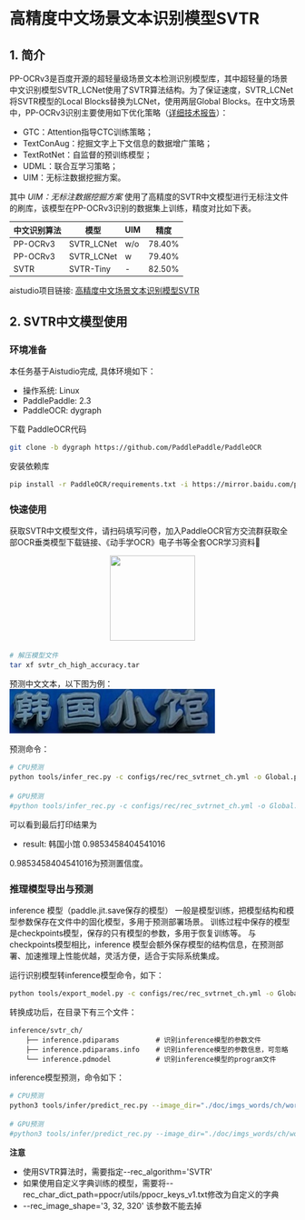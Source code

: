 # 高精度中文场景文本识别模型SVTR

## 1. 简介

PP-OCRv3是百度开源的超轻量级场景文本检测识别模型库，其中超轻量的场景中文识别模型SVTR_LCNet使用了SVTR算法结构。为了保证速度，SVTR_LCNet将SVTR模型的Local Blocks替换为LCNet，使用两层Global Blocks。在中文场景中，PP-OCRv3识别主要使用如下优化策略（[详细技术报告](../doc/doc_ch/PP-OCRv3_introduction.md)）：
- GTC：Attention指导CTC训练策略；
- TextConAug：挖掘文字上下文信息的数据增广策略；
- TextRotNet：自监督的预训练模型；
- UDML：联合互学习策略；
- UIM：无标注数据挖掘方案。

其中 *UIM：无标注数据挖掘方案* 使用了高精度的SVTR中文模型进行无标注文件的刷库，该模型在PP-OCRv3识别的数据集上训练，精度对比如下表。

|中文识别算法|模型|UIM|精度|
| --- | --- | --- |--- |
|PP-OCRv3|SVTR_LCNet| w/o |78.40%|
|PP-OCRv3|SVTR_LCNet| w |79.40%|
|SVTR|SVTR-Tiny|-|82.50%|

aistudio项目链接: [高精度中文场景文本识别模型SVTR](https://aistudio.baidu.com/aistudio/projectdetail/4263032)

## 2. SVTR中文模型使用

### 环境准备


本任务基于Aistudio完成, 具体环境如下：

- 操作系统: Linux
- PaddlePaddle: 2.3
- PaddleOCR: dygraph

下载 PaddleOCR代码

```bash
git clone -b dygraph https://github.com/PaddlePaddle/PaddleOCR
```

安装依赖库

```bash
pip install -r PaddleOCR/requirements.txt -i https://mirror.baidu.com/pypi/simple
```

### 快速使用

获取SVTR中文模型文件，请扫码填写问卷，加入PaddleOCR官方交流群获取全部OCR垂类模型下载链接、《动手学OCR》电子书等全套OCR学习资料🎁
<div align="center">
<img src="https://ai-studio-static-online.cdn.bcebos.com/dd721099bd50478f9d5fb13d8dd00fad69c22d6848244fd3a1d3980d7fefc63e"  width = "150" height = "150" />
</div>

```bash
# 解压模型文件
tar xf svtr_ch_high_accuracy.tar
```

预测中文文本，以下图为例：
![](../doc/imgs_words/ch/word_1.jpg)

预测命令：

```bash
# CPU预测
python tools/infer_rec.py -c configs/rec/rec_svtrnet_ch.yml -o Global.pretrained_model=./svtr_ch_high_accuracy/best_accuracy Global.infer_img=./doc/imgs_words/ch/word_1.jpg Global.use_gpu=False

# GPU预测
#python tools/infer_rec.py -c configs/rec/rec_svtrnet_ch.yml -o Global.pretrained_model=./svtr_ch_high_accuracy/best_accuracy Global.infer_img=./doc/imgs_words/ch/word_1.jpg Global.use_gpu=True
```

可以看到最后打印结果为
- result: 韩国小馆    0.9853458404541016

0.9853458404541016为预测置信度。

### 推理模型导出与预测

inference 模型（paddle.jit.save保存的模型） 一般是模型训练，把模型结构和模型参数保存在文件中的固化模型，多用于预测部署场景。 训练过程中保存的模型是checkpoints模型，保存的只有模型的参数，多用于恢复训练等。 与checkpoints模型相比，inference 模型会额外保存模型的结构信息，在预测部署、加速推理上性能优越，灵活方便，适合于实际系统集成。

运行识别模型转inference模型命令，如下：

```bash
python tools/export_model.py -c configs/rec/rec_svtrnet_ch.yml -o Global.pretrained_model=./svtr_ch_high_accuracy/best_accuracy Global.save_inference_dir=./inference/svtr_ch
```

转换成功后，在目录下有三个文件：
```shell
inference/svtr_ch/
    ├── inference.pdiparams         # 识别inference模型的参数文件
    ├── inference.pdiparams.info    # 识别inference模型的参数信息，可忽略
    └── inference.pdmodel           # 识别inference模型的program文件
```

inference模型预测，命令如下：

```bash
# CPU预测
python3 tools/infer/predict_rec.py --image_dir="./doc/imgs_words/ch/word_1.jpg" --rec_algorithm='SVTR' --rec_model_dir=./inference/svtr_ch/ --rec_image_shape='3, 32, 320'  --rec_char_dict_path=ppocr/utils/ppocr_keys_v1.txt --use_gpu=False

# GPU预测
#python3 tools/infer/predict_rec.py --image_dir="./doc/imgs_words/ch/word_1.jpg" --rec_algorithm='SVTR' --rec_model_dir=./inference/svtr_ch/ --rec_image_shape='3, 32, 320'  --rec_char_dict_path=ppocr/utils/ppocr_keys_v1.txt --use_gpu=True
```

**注意**

- 使用SVTR算法时，需要指定--rec_algorithm='SVTR'
- 如果使用自定义字典训练的模型，需要将--rec_char_dict_path=ppocr/utils/ppocr_keys_v1.txt修改为自定义的字典
- --rec_image_shape='3, 32, 320' 该参数不能去掉
